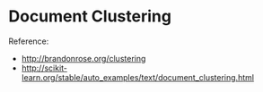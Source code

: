 # Document Clustering 

Reference: 

- http://brandonrose.org/clustering
- http://scikit-learn.org/stable/auto_examples/text/document_clustering.html